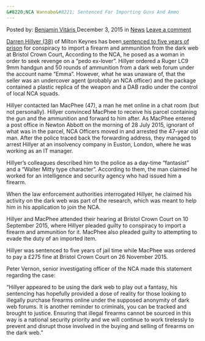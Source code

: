 ```yaml
---
&#8220;NCA Wannabe&#8221; Sentenced For Importing Guns And Ammo
---
```

<article class="post-listing post-12390 post type-post status-publish format-standard hentry category-news tag-ammo tag-guns tag-importing tag-nca tag-sentenced tag-wannabe">
<div class="post-inner">
<span>Posted by: <a href="https://www.deepdotweb.com/author/benjaminvi/" title="">Benjamin Vitáris </a></span>
<span>December 3, 2015</span>
<span>in <a href="https://www.deepdotweb.com/category/news/" rel="category tag">News</a></span>
<span><a href="https://www.deepdotweb.com/2015/12/03/nca-wannabe-sentenced-for-importing-guns-and-ammo/#respond">Leave a comment</a></span>


<p><a href="https://www.deepdotweb.com/2015/09/10/dark-web-gun-fantasist-pleads-guilty/">Darren Hillyer (38)</a> of Milton Keynes has been<a href="http://www.nationalcrimeagency.gov.uk/news/752-dark-web-gun-fantasist-who-wanted-to-be-an-nca-officer"> sentenced to five years of prison</a> for conspiracy to import a firearm and ammunition from the dark web at Bristol Crown Court<a href="http://www.nationalcrimeagency.gov.uk/news/752-dark-web-gun-fantasist-who-wanted-to-be-an-nca-officer">.</a> According to the NCA, he posed as a woman in order to seek revenge on a “pedo ex-lover”. Hillyer ordered a Ruger LC9 9mm handgun and 50 rounds of ammunition from a dark web forum under the account name “Emma”. However, what he was unaware of, that the seller was an undercover agent (probably an NCA officer) and the package contained a plastic replica of the weapon and a DAB radio under the control of local NCA squads.</p>
<p>Hillyer contacted Ian MacPhee (47), a man he met online in a chat room (but not personally). Hillyer convinced MacPhee to receive his parcel containing the gun and the ammunition and forward to him after. As MacPhee entered a post office in Newton Abbott on the morning of 28 July 2015, ignorant of what was in the parcel, NCA Officers moved in and arrested the 47-year old man. After the police traced back the forwarding address, they managed to arrest Hillyer at an insolvency company in Euston, London, where he was working as an IT manager.</p>
<p>Hillyer’s colleagues described him to the police as a day-time “fantasist” and a “Walter Mitty type character”. According to them, the man claimed he worked for an intelligence and security agency who had issued him a firearm.</p>
<p>When the law enforcement authorities interrogated Hillyer, he claimed his activity on the dark web was part of the research, which was meant to help him in his application to join the NCA.</p>
<p>Hillyer and MacPhee attended their hearing at Bristol Crown Court on 10 September 2015, where Hillyer pleaded guilty to conspiracy to import a firearm and ammunition for it. MacPhee also pleaded guilty to attempting to evade the duty of an imported item.</p>
<p>Hillyer was sentenced to five years of jail time while MacPhee was ordered to pay a £275 fine at Bristol Crown Court on 26 November 2015.</p>
<p>Peter Vernon, senior investigating officer of the NCA made this statement regarding the case:</p>
<p>&#8220;Hillyer appeared to be using the dark web to play out a fantasy, his sentencing has hopefully provided a dose of reality for those looking to illegally purchase firearms online under the supposed anonymity of dark web forums. It is another reminder to criminals, you can be tracked and brought to justice. Ensuring that illegal firearms cannot be sourced in this way is a national security priority and we will continue to work tirelessly to prevent and disrupt those involved in the buying and selling of firearms on the dark web.”</p>
</div>
<span style="display:none"><a href="https://www.deepdotweb.com/tag/ammo/" rel="tag">ammo</a> <a href="https://www.deepdotweb.com/tag/guns/" rel="tag">guns</a> <a href="https://www.deepdotweb.com/tag/importing/" rel="tag">importing</a> <a href="https://www.deepdotweb.com/tag/nca/" rel="tag">nca</a> <a href="https://www.deepdotweb.com/tag/sentenced/" rel="tag">sentenced</a> <a href="https://www.deepdotweb.com/tag/wannabe/" rel="tag">wannabe</a></span> <span style="display:none" class="updated">2015-12-03</span>
<div style="display:none" class="vcard author" itemprop="author" itemscope itemtype="http://schema.org/Person"><strong class="fn" itemprop="name"><a href="https://www.deepdotweb.com/author/benjaminvi/" title="Posts by Benjamin Vitáris" rel="author">Benjamin Vitáris</a></strong></div>
</div>
</article>

